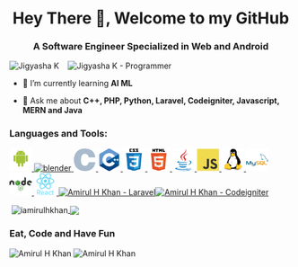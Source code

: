 <h1 align="center">Hey There 👋, Welcome to my GitHub </h1>
<h3 align="center">A Software Engineer Specialized in Web and Android </h3>
<img  align="right" alt="Jigyasha K - Programmer" width="400" src="https://user-images.githubusercontent.com/48166328/87433509-02119980-c607-11ea-8285-f1136a57d3d2.gif">

<p align="left"> <img src="https://komarev.com/ghpvc/?username=iamirulhkhan&label=Jigyashak%20Profile%20visitors&color=blueviolet&style=flat" alt="Jigyasha K" /> </p>

- 🌱 I’m currently learning **AI ML**

- 💬 Ask me about **C++, PHP, Python, Laravel, Codeigniter, Javascript, MERN  and Java**


<h3 align="left">Languages and Tools:</h3>
<p align="left"> <a href="https://developer.android.com" target="_blank" rel="noreferrer"> <img src="https://raw.githubusercontent.com/devicons/devicon/master/icons/android/android-original-wordmark.svg" alt="android" width="40" height="40"/> </a> <a href="https://www.blender.org/" target="_blank" rel="noreferrer"> <img src="https://download.blender.org/branding/community/blender_community_badge_white.svg" alt="blender" width="40" height="40"/> </a> <a href="https://www.cprogramming.com/" target="_blank" rel="noreferrer"> <img src="https://raw.githubusercontent.com/devicons/devicon/master/icons/c/c-original.svg" alt="c" width="40" height="40"/> </a> <a href="https://www.w3schools.com/cpp/" target="_blank" rel="noreferrer"> <img src="https://raw.githubusercontent.com/devicons/devicon/master/icons/cplusplus/cplusplus-original.svg" alt="cplusplus" width="40" height="40"/> </a> <a href="https://www.w3schools.com/css/" target="_blank" rel="noreferrer"> <img src="https://raw.githubusercontent.com/devicons/devicon/master/icons/css3/css3-original-wordmark.svg" alt="css3" width="40" height="40"/> </a> <a href="https://www.w3.org/html/" target="_blank" rel="noreferrer"> <img src="https://raw.githubusercontent.com/devicons/devicon/master/icons/html5/html5-original-wordmark.svg" alt="html5" width="40" height="40"/> </a> <a href="https://www.java.com" target="_blank" rel="noreferrer"> <img src="https://raw.githubusercontent.com/devicons/devicon/master/icons/java/java-original.svg" alt="java" width="40" height="40"/> </a> <a href="https://developer.mozilla.org/en-US/docs/Web/JavaScript" target="_blank" rel="noreferrer"> <img src="https://raw.githubusercontent.com/devicons/devicon/master/icons/javascript/javascript-original.svg" alt="javascript" width="40" height="40"/> </a> <a href="https://www.linux.org/" target="_blank" rel="noreferrer"> <img src="https://raw.githubusercontent.com/devicons/devicon/master/icons/linux/linux-original.svg" alt="linux" width="40" height="40"/> </a> <a href="https://www.mysql.com/" target="_blank" rel="noreferrer"> <img src="https://raw.githubusercontent.com/devicons/devicon/master/icons/mysql/mysql-original-wordmark.svg" alt="mysql" width="40" height="40"/> </a> <a href="https://nodejs.org" target="_blank" rel="noreferrer"> <img src="https://raw.githubusercontent.com/devicons/devicon/master/icons/nodejs/nodejs-original-wordmark.svg" alt="nodejs" width="40" height="40"/> </a> <a href="https://reactjs.org/" target="_blank" rel="noreferrer"> <img src="https://raw.githubusercontent.com/devicons/devicon/master/icons/react/react-original-wordmark.svg" alt="react" width="40" height="40"/> </a><a href="https://laravel.com/" ><img  width="40" src="https://static-00.iconduck.com/assets.00/laravel-icon-497x512-uwybstke.png" alt="Amirul H Khan - Laravel"></a><a href="https://codeigniter.com/" ><img  width="40" src="https://cdn.iconscout.com/icon/free/png-256/free-codeigniter-4-1175201.png" alt="Amirul H Khan - Codeigniter"></a>
</p>
<p>&nbsp;<img align="center" src="https://github-readme-stats.vercel.app/api?username=iamirulhkhan&show_icons=true&locale=en&bg_color=0d1117" alt="iamirulhkhan" /><a href="https://github.com/jigyashasakshi">
  <img align="center" src="https://github-readme-stats.vercel.app/api/top-langs/?username=iamirulhkhan&layout=compact&card_width=250&hide_border=true&title_color=58a6ff&bg_color=0d1117&text_color=bdd1cd" />
</a></p>

<h3 align="left">Eat, Code and Have Fun</h3>
<p>
  <img src="https://media1.giphy.com/media/yYSSBtDgbbRzq/200.webp" width="305" height="312" id="myPicture" alt="Amirul H Khan">
  <img src="https://media4.giphy.com/media/vzO0Vc8b2VBLi/200.webp" width="305" height="312" id="myPicture" alt="Amirul H Khan">
</p>
